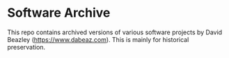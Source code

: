 # Software Archive

This repo contains archived versions of various software projects by
David Beazley (https://www.dabeaz.com).  This is mainly for historical
preservation.



